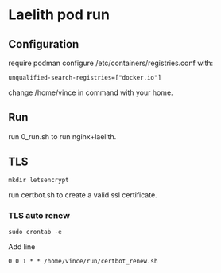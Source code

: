 # Laelith pod run

## Configuration
require podman
configure /etc/containers/registries.conf with:
```
unqualified-search-registries=["docker.io"]
```
change /home/vince in command with your home.
## Run
run 0_run.sh to run nginx+laelith.

## TLS
```
mkdir letsencrypt
```
run certbot.sh to create a valid ssl certificate.

### TLS auto renew
```
sudo crontab -e
```
Add line
```
0 0 1 * * /home/vince/run/certbot_renew.sh
```
